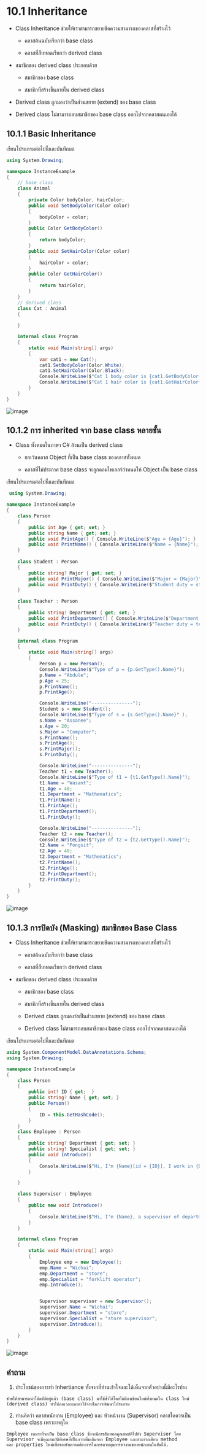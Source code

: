 # 10.1 Inheritance

- Class Inheritance ช่วยให้เราสามารถขยายขีดความสามารถของคลาสที่สร้างไว้  

  - คลาสต้นฉบับเรียกว่า base class

  - คลาสที่สืบทอดเรียกว่า derived class

- สมาชิกของ derived class ประกอบด้วย

  - สมาชิกของ base class

  - สมาชิกที่สร้างขึ้นภายใน derived class

- Derived class ถูกมองว่าเป็นส่วนขยาย (extend) ของ base class

 - Derived class ไม่สามารถลบสมาชิกของ base class ออกไปจากคลาสตนเองได้



## 10.1.1 Basic Inheritance


เขียนโปรแกรมต่อไปนี้และบันทึกผล

```cs
using System.Drawing;

namespace InstanceExample
{
    // base class
    class Animal
    {
        private Color bodyColor, hairColor;
        public void SetBodyColor(Color color)
        { 
            bodyColor = color;
        }
        public Color GetBodyColor()
        {
            return bodyColor;
        }
        public void SetHairColor(Color color)
        {
            hairColor = color;
        }
        public Color GetHairColor()
        {
            return hairColor;   
        }
    }
    // derived class
    class Cat : Animal
    { 
    
    }

    internal class Program
    {
        static void Main(string[] args)
        {
            var cat1 = new Cat();
            cat1.SetBodyColor(Color.White);
            cat1.SetHairColor(Color.Black);
            Console.WriteLine($"Cat 1 body color is {cat1.GetBodyColor().Name}");
            Console.WriteLine($"Cat 1 hair color is {cat1.GetHairColor().Name}");
        }
    }
}
```
![image](https://user-images.githubusercontent.com/115066298/236559881-bf26b23b-b86d-4462-8990-2d1af95f07d6.png)

## 10.1.2 การ inherited จาก base class หลายชั้น


- Class ทั้งหมดในภาษา C# ล้วนเป็น derived class

  - ยกเว้นคลาส Object ที่เป็น base class ของคลาสทั้งหมด

  - คลาสที่ไม่ประกาศ base class จะถูกคอมไพเลอร์กำหนดให้ Object เป็น base class


เขียนโปรแกรมต่อไปนี้และบันทึกผล

``` cs
 using System.Drawing;

namespace InstanceExample
{
    class Person
    {
        public int Age { get; set; }
        public string Name { get; set; }
        public void PrintAge() { Console.WriteLine($"Age = {Age}"); }
        public void PrintName() { Console.WriteLine($"Name = {Name}"); }
    }
  
    class Student : Person
    {
        public string? Major { get; set; }
        public void PrintMajor() { Console.WriteLine($"Major = {Major}"); }
        public void PrintDuty() { Console.WriteLine($"Student duty = study"); }
    }

    class Teacher : Person 
    {
        public string? Department { get; set; }
        public void PrintDepartment() { Console.WriteLine($"Department = {Department}"); }
        public void PrintDuty() { Console.WriteLine($"Teacher duty = teaching"); }
    }

    internal class Program
    {
        static void Main(string[] args)
        {
            Person p = new Person();
            Console.WriteLine($"Type of p = {p.GetType().Name}");
            p.Name = "Abdule";
            p.Age = 25;
            p.PrintName();
            p.PrintAge();

            Console.WriteLine("---------------");
            Student s = new Student();
            Console.WriteLine($"Type of s = {s.GetType().Name}" );
            s.Name = "Assanee";
            s.Age = 20;
            s.Major = "Computer";
            s.PrintName();
            s.PrintAge();
            s.PrintMajor();
            s.PrintDuty();

            Console.WriteLine("---------------");
            Teacher t1 = new Teacher();
            Console.WriteLine($"Type of t1 = {t1.GetType().Name}");
            t1.Name = "Wasant";
            t1.Age = 40;
            t1.Department = "Mathematics";
            t1.PrintName();
            t1.PrintAge();
            t1.PrintDepartment();
            t1.PrintDuty();

            Console.WriteLine("---------------");
            Teacher t2 = new Teacher();
            Console.WriteLine($"Type of t2 = {t2.GetType().Name}");
            t2.Name = "Pongsit";
            t2.Age = 40;
            t2.Department = "Mathematics";
            t2.PrintName();
            t2.PrintAge();
            t2.PrintDepartment();
            t2.PrintDuty();
        }
    }
}

```
![image](https://user-images.githubusercontent.com/115066298/236559984-3996d066-b181-446b-8acf-f3ba6d29f35f.png)


## 10.1.3 การปิดบัง (Masking)  สมาชิกของ Base Class

- Class Inheritance ช่วยให้เราสามารถขยายขีดความสามารถของคลาสที่สร้างไว้  

  - คลาสต้นฉบับเรียกว่า base class

  - คลาสที่สืบทอดเรียกว่า derived class

- สมาชิกของ derived class ประกอบด้วย

  - สมาชิกของ base class

  - สมาชิกที่สร้างขึ้นภายใน derived class

  - Derived class ถูกมองว่าเป็นส่วนขยาย (extend) ของ base class

  - Derived class ไม่สามารถลบสมาชิกของ base class ออกไปจากคลาสตนเองได้

เขียนโปรแกรมต่อไปนี้และบันทึกผล

```cs
using System.ComponentModel.DataAnnotations.Schema;
using System.Drawing;

namespace InstanceExample
{
    class Person
    {
        public int? ID { get;  }
        public string? Name { get; set; }
        public Person()
        {
            ID = this.GetHashCode();
        }
    }
    class Employee : Person
    {
        public string? Department { get; set; }
        public string? Specialist { get; set; }
        public void Introduce() 
        {
            Console.WriteLine($"Hi, I'm {Name}[id = {ID}], I work in {Department}, my job is {Specialist}.");
        }

    }

    class Supervisor : Employee 
    {
        public new void Introduce()
        {
            Console.WriteLine($"Hi, I'm {Name}, a supervisor of department {Department}, I work as {Specialist}");
        }
    }

    internal class Program
    {
        static void Main(string[] args)
        {
            Employee emp = new Employee();
            emp.Name = "Wichai";
            emp.Department = "store";
            emp.Specialist = "forklift operator";
            emp.Introduce();


            Supervisor supervisor = new Supervisor();
            supervisor.Name = "Wichai";
            supervisor.Department = "store";
            supervisor.Specialist = "store supervisor";
            supervisor.Introduce();
        }
    }
}
```
![image](https://user-images.githubusercontent.com/115066298/236560125-d1418db9-1a80-4bef-958d-10e71a3473f8.png)

## คำถาม
1. ประโยชน์ของการทำ Inhertiance ทั้งจากที่ท่านเข้าใจและได้เห็นจากตัวอย่างนี้มีอะไรบ้าง
```
ช่วยให้สามารถนำโค้ดที่มีอยู่แล้ว (base class) มาใช้ซ้ำได้โดยไม่ต้องเขียนใหม่ทั้งหมดใน class ใหม่ (derived class) ทำให้ลดเวลาและค่าใช้จ่ายในการพัฒนาโปรแกรม
```
2. ท่านคิดว่า คลาสพนักงาน (Employee) และ หัวหน้างาน (Supervisor) คลาสใดควรเป็น base class เพราะเหตุใด
```
Employee เหมาะที่จะเป็น base class ซึ่งจะมีการสืบทอดคุณสมบัติไปยัง Supervisor โดย Supervisor จะมีคุณสมบัติพิเศษที่เป็นการเพิ่มเติมจาก Employee และสามารถเขียน method 
และ properties ใหม่เพื่อรองรับความต้องการในการควบคุมการทำงานของพนักงานในทีมได้.
```
